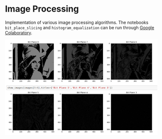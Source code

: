 # Image Processing

Implementation of various image processing algorithms. The notebooks `bit_place_slicing` and `histogram_equalization` can be run through [Google Colaboratory](https://colab.research.google.com).

<img src="image-processing.png/">

